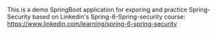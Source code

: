 This is a demo SpringBoot application for exporing and practice Spring-Security based on Linkedin's Spring-6-Spring-security course: https://www.linkedin.com/learning/spring-6-spring-security
